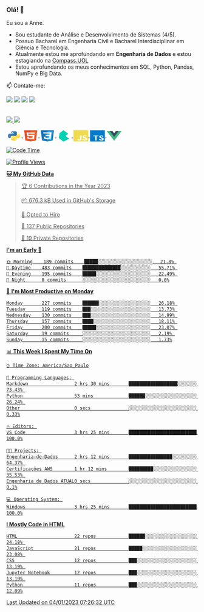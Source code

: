 ### Olá! 👋
Eu sou a Anne. 
- Sou estudante de Análise e Desenvolvimento de Sistemas (4/5).
- Possuo Bacharel em Engenharia Civil e Bacharel Interdisciplinar em Ciência e Tecnologia.
- Atualmente estou me aprofundando em **Engenharia de Dados** e estou estagiando na [Compass.UOL](https://compass.uol/pt/home/) 
- Estou aprofundando os meus conhecimentos em SQL, Python, Pandas, NumPy e Big Data.

📫 Contate-me: 

<div>
<a href="https://www.instagram.com/annekarolinefc/" target="_blank"><img src="https://img.shields.io/badge/-Instagram-%23E4405F?style=for-the-badge&logo=instagram&logoColor=white" target="_blank"></a> 
<a href = "mailto:annekarolinefc@gmail.com"><img src="https://img.shields.io/badge/-Gmail-%23333?style=for-the-badge&logo=gmail&logoColor=white" target="_blank"></a>
<a href="https://www.linkedin.com/in/devannekarolinefc/" target="_blank"><img src="https://img.shields.io/badge/-LinkedIn-%230077B5?style=for-the-badge&logo=linkedin&logoColor=white" target="_blank"></a> 
<a href="https://api.whatsapp.com/send?phone=5533991375118&text=Ol%C3%A1%20Anne!%20" target="_blank"><img src="https://img.shields.io/badge/WhatsApp-25D366?style=for-the-badge&logo=whatsapp&logoColor=white" target="_blank"></a>
</div>

</br>

</br>
<div>
  <a href="https://github.com/annekarolinefc">
  <img height="180em" src="https://github-readme-stats.vercel.app/api?username=annekarolinefc&show_icons=true&theme=dracula&include_all_commits=true&count_private=true"/>
  <img height="180em" src="https://github-readme-stats.vercel.app/api/top-langs/?username=annekarolinefc&layout=compact&langs_count=7&theme=dracula"/>
</div>
  
  <div style="display: inline_block"><br>  
  <img align="center" alt="Anne-Python" height="30" width="40" src="https://raw.githubusercontent.com/devicons/devicon/master/icons/python/python-original.svg">
  <img align="center" alt="Anne-HTML" height="30" width="40" src="https://raw.githubusercontent.com/devicons/devicon/master/icons/html5/html5-original.svg">
  <img align="center" alt="Anne-CSS" height="30" width="40"
 src="https://raw.githubusercontent.com/devicons/devicon/master/icons/css3/css3-original.svg">
  <img align="center" alt="Anne-Bulma" height="30" width="40"
 src="https://github.com/devicons/devicon/blob/master/icons/bulma/bulma-plain.svg">
  <img align="center" alt="Anne-Js" height="30" width="40" src="https://raw.githubusercontent.com/devicons/devicon/master/icons/javascript/javascript-plain.svg">
    <img align="center" alt="Anne-Ts" height="30" width="40" src="https://github.com/devicons/devicon/blob/master/icons/typescript/typescript-original.svg">
      <img align="center" alt="Anne-Vue" height="30" width="40" src="https://github.com/devicons/devicon/blob/master/icons/vuejs/vuejs-original.svg">
</div>
<!--
  <img align="center" alt="Anne-An" height="30" width="40" src="https://github.com/devicons/devicon/blob/master/icons/angularjs/angularjs-original.svg">

-->
</br>
</br>
</br>
<!--START_SECTION:waka-->
![Code Time](http://img.shields.io/badge/Code%20Time-119%20hrs%2058%20mins-blue)

![Profile Views](http://img.shields.io/badge/Profile%20Views-0-blue)

**🐱 My GitHub Data** 

> 🏆 6 Contributions in the Year 2023
 > 
> 📦 676.3 kB Used in GitHub's Storage 
 > 
> 💼 Opted to Hire
 > 
> 📜 137 Public Repositories 
 > 
> 🔑 19 Private Repositories  
 > 
**I'm an Early 🐤** 

```text
🌞 Morning    189 commits    █████░░░░░░░░░░░░░░░░░░░░   21.8% 
🌇 Daytime    483 commits    ██████████████░░░░░░░░░░░   55.71% 
🌃 Evening    195 commits    █████░░░░░░░░░░░░░░░░░░░░   22.49% 
🌙 Night      0 commits      ░░░░░░░░░░░░░░░░░░░░░░░░░   0.0%

```
📅 **I'm Most Productive on Monday** 

```text
Monday       227 commits    ██████░░░░░░░░░░░░░░░░░░░   26.18% 
Tuesday      119 commits    ███░░░░░░░░░░░░░░░░░░░░░░   13.73% 
Wednesday    130 commits    ███░░░░░░░░░░░░░░░░░░░░░░   14.99% 
Thursday     157 commits    ████░░░░░░░░░░░░░░░░░░░░░   18.11% 
Friday       200 commits    █████░░░░░░░░░░░░░░░░░░░░   23.07% 
Saturday     19 commits     ░░░░░░░░░░░░░░░░░░░░░░░░░   2.19% 
Sunday       15 commits     ░░░░░░░░░░░░░░░░░░░░░░░░░   1.73%

```


📊 **This Week I Spent My Time On** 

```text
⌚︎ Time Zone: America/Sao_Paulo

💬 Programming Languages: 
Markdown                 2 hrs 30 mins       ██████████████████░░░░░░░   73.43% 
Python                   53 mins             ██████░░░░░░░░░░░░░░░░░░░   26.24% 
Other                    0 secs              ░░░░░░░░░░░░░░░░░░░░░░░░░   0.33%

🔥 Editors: 
VS Code                  3 hrs 25 mins       █████████████████████████   100.0%

🐱‍💻 Projects: 
Engenharia-de-Dados      2 hrs 12 mins       ████████████████░░░░░░░░░   64.37% 
Certificações AWS        1 hr 12 mins        █████████░░░░░░░░░░░░░░░░   35.53% 
Engenharia de Dados ATUAL0 secs              ░░░░░░░░░░░░░░░░░░░░░░░░░   0.1%

💻 Operating System: 
Windows                  3 hrs 25 mins       █████████████████████████   100.0%

```

**I Mostly Code in HTML** 

```text
HTML                     22 repos            ██████░░░░░░░░░░░░░░░░░░░   24.18% 
JavaScript               21 repos            █████░░░░░░░░░░░░░░░░░░░░   23.08% 
CSS                      12 repos            ███░░░░░░░░░░░░░░░░░░░░░░   13.19% 
Jupyter Notebook         12 repos            ███░░░░░░░░░░░░░░░░░░░░░░   13.19% 
Python                   11 repos            ███░░░░░░░░░░░░░░░░░░░░░░   12.09%

```



 Last Updated on 04/01/2023 07:26:32 UTC
<!--END_SECTION:waka-->
  
